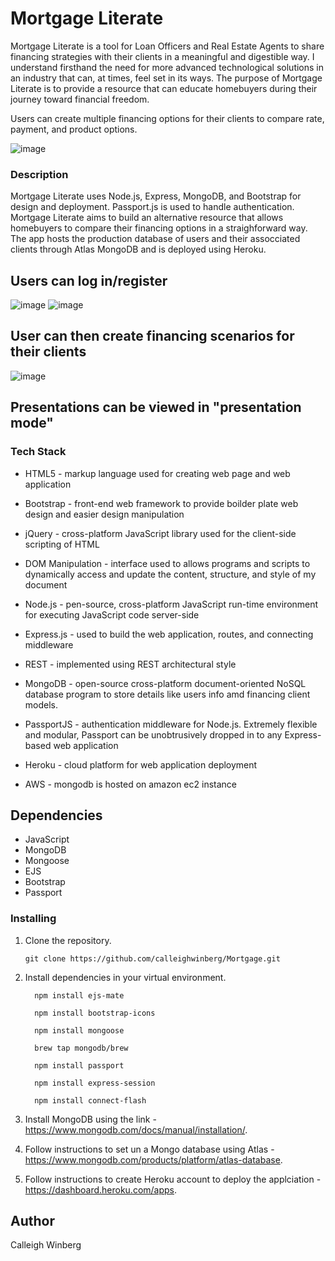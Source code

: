 # Mortgage Literate

Mortgage Literate is a tool for Loan Officers and Real Estate Agents to share financing strategies with their clients in a meaningful and digestible way. I understand firsthand the need for more advanced technological solutions in an industry that can, at times, feel set in its ways. The purpose of Mortgage Literate is to provide a resource that can educate homebuyers during their journey toward financial freedom. 

Users can create multiple financing options for their clients to compare rate, payment, and product options.

![image](https://github.com/user-attachments/assets/837736fe-bdc9-4151-a51d-691e2cd6850d)

### Description

Mortgage Literate uses Node.js, Express, MongoDB, and Bootstrap for design and deployment. Passport.js is used to handle authentication. Mortgage Literate aims to build an alternative resource that allows homebuyers to compare their financing options in a straighforward way. The app hosts the production database of users and their assocciated clients through Atlas MongoDB and is deployed using Heroku. 

## Users can log in/register 
![image](https://github.com/user-attachments/assets/4b317617-c727-4cf3-8547-6a540097b9d4) ![image](https://github.com/user-attachments/assets/0cc910cb-bced-4c52-b12d-bb4b045eea25)

## User can then create financing scenarios for their clients 
![image](https://github.com/user-attachments/assets/9da6dc82-e058-4ae6-ad11-5d0393f1e8c8)

## Presentations can be viewed in "presentation mode" 



### Tech Stack
* HTML5 - markup language used for creating web page and web application

* Bootstrap - front-end web framework to provide boilder plate web design and easier design manipulation 

* jQuery - cross-platform JavaScript library used for the client-side scripting of HTML

* DOM Manipulation - interface used to allows programs and scripts to dynamically access and update the content, structure, and style of my document

* Node.js - pen-source, cross-platform JavaScript run-time environment for executing JavaScript code server-side

* Express.js - used to build the web application, routes, and connecting middleware

* REST - implemented using REST architectural style

* MongoDB - open-source cross-platform document-oriented NoSQL database program to store details like users info amd financing client models.

* PassportJS - authentication middleware for Node.js. Extremely flexible and modular, Passport can be unobtrusively dropped in to any Express-based web application

* Heroku - cloud platform for web application deployment 

* AWS - mongodb is hosted on amazon ec2 instance

## Dependencies
* JavaScript
* MongoDB
* Mongoose
* EJS
* Bootstrap
* Passport

### Installing

1. Clone the repository. 
   ```
   git clone https://github.com/calleighwinberg/Mortgage.git
   ```
2. Install dependencies in your virtual environment.
    
         npm install ejs-mate
         
         npm install bootstrap-icons 
         
         npm install mongoose
         
         brew tap mongodb/brew
         
         npm install passport
         
         npm install express-session
         
         npm install connect-flash
   

3. Install MongoDB using the link - https://www.mongodb.com/docs/manual/installation/.

4. Follow instructions to set un a Mongo database using Atlas - https://www.mongodb.com/products/platform/atlas-database.
 
7. Follow instructions to create Heroku account to deploy the applciation - https://dashboard.heroku.com/apps.



## Author

Calleigh Winberg
